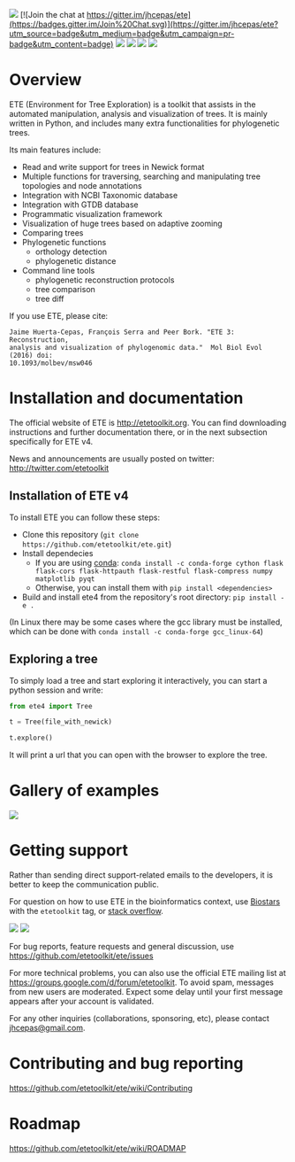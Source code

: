 [![](https://travis-ci.org/etetoolkit/ete.svg?branch=ete4)](https://travis-ci.org/etetoolkit/ete)
[![Join the chat at https://gitter.im/jhcepas/ete](https://badges.gitter.im/Join%20Chat.svg)](https://gitter.im/jhcepas/ete?utm_source=badge&utm_medium=badge&utm_campaign=pr-badge&utm_content=badge)
![](https://coveralls.io/repos/jhcepas/ete/badge.png)
[![](http://img.shields.io/badge/stackoverflow-etetoolkit-blue.svg)](https://stackoverflow.com/questions/tagged/etetoolkit+or+ete4)
[![](http://img.shields.io/badge/biostars-etetoolkit-purple.svg)](https://www.biostars.org/t/etetoolkit,ete,ete2,ete3,ete4/)
[![](https://img.shields.io/badge/Contributor%20Covenant-2.0-4baaaa.svg)](CODE_OF_CONDUCT.md)


# Overview

ETE (Environment for Tree Exploration) is a toolkit that assists in
the automated manipulation, analysis and visualization of trees. It is
mainly written in Python, and includes many extra functionalities for
phylogenetic trees.

Its main features include:

- Read and write support for trees in Newick format
- Multiple functions for traversing, searching and manipulating tree topologies and node annotations
- Integration with NCBI Taxonomic database
- Integration with GTDB database
- Programmatic visualization framework
- Visualization of huge trees based on adaptive zooming
- Comparing trees
- Phylogenetic functions
  - orthology detection
  - phylogenetic distance
- Command line tools
  - phylogenetic reconstruction protocols
  - tree comparison
  - tree diff

If you use ETE, please cite:

    Jaime Huerta-Cepas, François Serra and Peer Bork. "ETE 3: Reconstruction,
    analysis and visualization of phylogenomic data."  Mol Biol Evol (2016) doi:
    10.1093/molbev/msw046


# Installation and documentation

The official website of ETE is http://etetoolkit.org. You can find
downloading instructions and further documentation there, or in the
next subsection specifically for ETE v4.

News and announcements are usually posted on twitter:
http://twitter.com/etetoolkit


## Installation of ETE v4

To install ETE you can follow these steps:

- Clone this repository (`git clone https://github.com/etetoolkit/ete.git`)
- Install dependecies
  - If you are using [conda](https://conda.io/): `conda install -c
    conda-forge cython flask flask-cors flask-httpauth flask-restful
    flask-compress numpy matplotlib pyqt`
  - Otherwise, you can install them with `pip install <dependencies>`
- Build and install ete4 from the repository's root directory: `pip install -e .`

(In Linux there may be some cases where the gcc library must be
installed, which can be done with `conda install -c conda-forge
gcc_linux-64`)


## Exploring a tree

To simply load a tree and start exploring it interactively, you can
start a python session and write:

```py
from ete4 import Tree

t = Tree(file_with_newick)

t.explore()
```

It will print a url that you can open with the browser to explore the tree.


# Gallery of examples

![](https://raw.githubusercontent.com/jhcepas/ete/master/sdoc/gallery.png)


# Getting support

Rather than sending direct support-related emails to the developers,
it is better to keep the communication public.

For question on how to use ETE in the bioinformatics context, use
[Biostars](http://biostars.org) with the `etetoolkit` tag, or [stack
overflow](https://stackoverflow.com/questions/tagged/etetoolkit+or+ete4).

[![](http://img.shields.io/badge/biostars-etetoolkit-purple.svg)](https://www.biostars.org/post/search/?query=etetoolkit+or+ete+or+ete2+or+ete3+or+ete4)
[![](http://img.shields.io/badge/stackoverflow-etetoolkit-blue.svg)](https://stackoverflow.com/questions/tagged/etetoolkit+or+ete3+or+ete4)

For bug reports, feature requests and general discussion, use
https://github.com/etetoolkit/ete/issues

For more technical problems, you can also use the official ETE mailing
list at https://groups.google.com/d/forum/etetoolkit. To avoid spam,
messages from new users are moderated. Expect some delay until your
first message appears after your account is validated.

For any other inquiries (collaborations, sponsoring, etc), please
contact jhcepas@gmail.com.


# Contributing and bug reporting

https://github.com/etetoolkit/ete/wiki/Contributing


# Roadmap

https://github.com/etetoolkit/ete/wiki/ROADMAP
